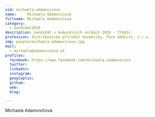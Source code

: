```yaml
---
uid: michaela.adamovicova
name:     Michaela Adamovičová
fullname: Michaela Adamovičová
category:
  - kandidat2018
description: kandidát v komunálních volbách 2018 - Třebíč
profession: distributorka přírodní kosmetiky, Pure Addicts, s.r.o.
img: people/michaela-adamovicova.jpg
mail:
  - michaela@adamovicova.sk
profiles:
  facebook: https://www.facebook.com/michaela.adamovicova
  twitter: 
  linkedin: 
  instagram: 
  googleplus: 
  github: 
  web: 
  blog: 
  
---
```


Michaela Adamovičová
